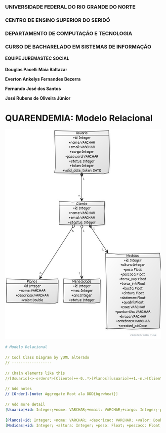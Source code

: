 ### UNIVERSIDADE FEDERAL DO RIO GRANDE DO NORTE

### CENTRO DE ENSINO SUPERIOR DO SERIDÓ

### DEPARTAMENTO DE COMPUTAÇÃO E TECNOLOGIA

### CURSO DE BACHARELADO EM SISTEMAS DE INFORMAÇÃO

#### EQUIPE JUREMASTEC SOCIAL

**Douglas Pacelli Maia Baltazar**

**Everton Ankelys Fernandes Bezerra**

**Fernando José dos Santos**

**José Rubens de Oliveira Júnior**

# QUARENDEMIA: Modelo Relacional

![Modelo Relacional](diagramasIMGS/modRelacional.jpg)

```yml
# Modelo Relacional

// Cool Class Diagram by yUML alterado
// ------------------

// Chain elements like this
//[Usuario]<>-orders*>[Cliente]++-0..*>[Planos][usuario]++1.-n.>[Cliente][cliente]<>n.-n.>[Planos][cliente]<>n.-1.>[Mensalidade][cliente]++1.-n.>[Medidas]

// Add notes
// [Order]-[note: Aggregate Root ala DDD{bg:wheat}]

// Add more detail
[Usuario|+id: Integer;+nome: VARCHAR;+email: VARCHAR;+cargo: Integer;-password: VARCHAR;+status: Integer;+token: Integer;+valid_date_token: DATE]

[Planos|+id: Integer; +nome: VARCHAR; +descricao: VARCHAR; +valor: Double][cliente|+id: integer; +nome: varchar; +email: varchar; +status: integer]
[Medidas|+id: Integer; +altura: Integer; +peso: Float; +pescoco: Float; +torax_sup: Float; +torax_inf: Float;+busto: Float; +cintura: Float; +abdomen: Float; +quadril: Float; +coxa: VARCHAR; +panturrilha: VARCHAR; +braco: VARCHAR; +antebraco: VARCHAR; +created_at: Date][mensalidade|+id: integer; +mes: integer; +ano: integer; +status: integer]
```
